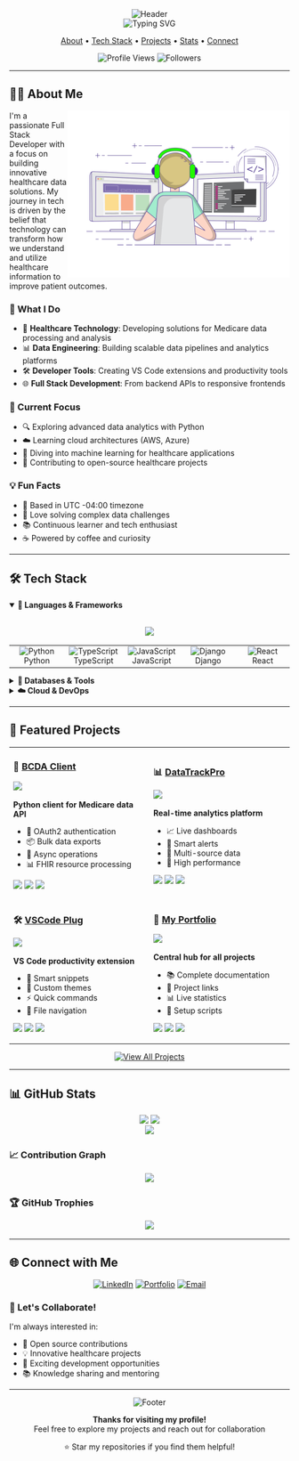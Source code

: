 <!-- Profile Header -->
<div align="center">
  <img src="https://capsule-render.vercel.app/api?type=waving&color=00BFFF&height=200&section=header&text=Carlos%20Pacheco&fontSize=80&fontAlignY=35&animation=twinkling&fontColor=ffffff&desc=Talented%20Data%20Engineer%20%7C%20Data%20Architecture%20•%20Cloud%20Platforms%20•%20ETL%20Modernization&descAlignY=55&descSize=18" alt="Header" />
</div>

<!-- Animated Introduction -->
<div align="center">
  <img src="https://readme-typing-svg.herokuapp.com?font=Fira+Code&pause=1000&color=00BFFF&center=true&vCenter=true&width=800&lines=Welcome+to+my+GitHub+Profile!;Building+Scalable+Data+Architecture;Cloud+Platforms+and+Big+Data+Solutions;ETL+Modernization+and+Technology+Integration" alt="Typing SVG" />
</div>

<!-- Quick Links -->
<p align="center">
  <a href="#about-me">About</a> •
  <a href="#tech-stack">Tech Stack</a> •
  <a href="#featured-projects">Projects</a> •
  <a href="#github-stats">Stats</a> •
  <a href="#connect">Connect</a>
</p>

<!-- Visitor Counter -->
<p align="center">
  <img src="https://komarev.com/ghpvc/?username=pachecocarlos27&label=Profile%20Views&color=00BFFF&style=for-the-badge" alt="Profile Views" />
  <img src="https://img.shields.io/github/followers/pachecocarlos27?label=Followers&style=for-the-badge&color=00BFFF" alt="Followers">
</p>

---

## 👨‍💻 About Me

<img align="right" alt="Coding" width="400" src="https://raw.githubusercontent.com/devSouvik/devSouvik/master/gif3.gif">

I'm a passionate Full Stack Developer with a focus on building innovative healthcare data solutions. My journey in tech is driven by the belief that technology can transform how we understand and utilize healthcare information to improve patient outcomes.

### 🎯 What I Do

- 🏥 **Healthcare Technology**: Developing solutions for Medicare data processing and analysis
- 📊 **Data Engineering**: Building scalable data pipelines and analytics platforms
- 🛠️ **Developer Tools**: Creating VS Code extensions and productivity tools
- 🌐 **Full Stack Development**: From backend APIs to responsive frontends

### 🌱 Current Focus

- 🔍 Exploring advanced data analytics with Python
- ☁️ Learning cloud architectures (AWS, Azure)
- 🤖 Diving into machine learning for healthcare applications
- 🚀 Contributing to open-source healthcare projects

### 💡 Fun Facts

- 📍 Based in UTC -04:00 timezone
- 🎯 Love solving complex data challenges
- 📚 Continuous learner and tech enthusiast
- ☕ Powered by coffee and curiosity

---

## 🛠️ Tech Stack

<details open>
<summary><b>🔧 Languages & Frameworks</b></summary>
<br>

<p align="center">
  <img src="https://skillicons.dev/icons?i=python,typescript,javascript,django,react,nodejs,fastapi&theme=dark" />
</p>

<table align="center">
<tr>
<td align="center" width="96">
  <img src="https://techstack-generator.vercel.app/python-icon.svg" alt="Python" width="65" height="65" />
  <br>Python
</td>
<td align="center" width="96">
  <img src="https://techstack-generator.vercel.app/ts-icon.svg" alt="TypeScript" width="65" height="65" />
  <br>TypeScript
</td>
<td align="center" width="96">
  <img src="https://techstack-generator.vercel.app/js-icon.svg" alt="JavaScript" width="65" height="65" />
  <br>JavaScript
</td>
<td align="center" width="96">
  <img src="https://techstack-generator.vercel.app/django-icon.svg" alt="Django" width="65" height="65" />
  <br>Django
</td>
<td align="center" width="96">
  <img src="https://techstack-generator.vercel.app/react-icon.svg" alt="React" width="65" height="65" />
  <br>React
</td>
</tr>
</table>
</details>

<details>
<summary><b>💾 Databases & Tools</b></summary>
<br>

<p align="center">
  <img src="https://skillicons.dev/icons?i=postgresql,mongodb,redis,docker,git,vscode,linux&theme=dark" />
</p>
</details>

<details>
<summary><b>☁️ Cloud & DevOps</b></summary>
<br>

<p align="center">
  <img src="https://skillicons.dev/icons?i=aws,azure,githubactions,nginx,kubernetes&theme=dark" />
</p>
</details>

---

## 🚀 Featured Projects

<table>
<tr>
<td width="50%">

### 🏥 [BCDA Client](https://github.com/pachecocarlos27/bcda-client)
<a href="https://github.com/pachecocarlos27/bcda-client">
  <img src="https://github-readme-stats.vercel.app/api/pin/?username=pachecocarlos27&repo=bcda-client&theme=tokyonight&hide_border=true" />
</a>

**Python client for Medicare data API**
- 🔐 OAuth2 authentication
- 📦 Bulk data exports
- 🚀 Async operations
- 📊 FHIR resource processing

<p>
  <img src="https://img.shields.io/badge/Python-3776AB?style=flat&logo=python&logoColor=white" />
  <img src="https://img.shields.io/badge/Healthcare-FF6B6B?style=flat" />
  <img src="https://img.shields.io/badge/API-4FC08D?style=flat" />
</p>

</td>
<td width="50%">

### 📊 [DataTrackPro](https://github.com/pachecocarlos27/DataTrackPro)
<a href="https://github.com/pachecocarlos27/DataTrackPro">
  <img src="https://github-readme-stats.vercel.app/api/pin/?username=pachecocarlos27&repo=DataTrackPro&theme=tokyonight&hide_border=true" />
</a>

**Real-time analytics platform**
- 📈 Live dashboards
- 🔔 Smart alerts
- 📁 Multi-source data
- 🚀 High performance

<p>
  <img src="https://img.shields.io/badge/Python-3776AB?style=flat&logo=python&logoColor=white" />
  <img src="https://img.shields.io/badge/Django-092E20?style=flat&logo=django&logoColor=white" />
  <img src="https://img.shields.io/badge/PostgreSQL-4169E1?style=flat&logo=postgresql&logoColor=white" />
</p>

</td>
</tr>
<tr>
<td width="50%">

### 🛠️ [VSCode Plug](https://github.com/pachecocarlos27/vscode_plug)
<a href="https://github.com/pachecocarlos27/vscode_plug">
  <img src="https://github-readme-stats.vercel.app/api/pin/?username=pachecocarlos27&repo=vscode_plug&theme=tokyonight&hide_border=true" />
</a>

**VS Code productivity extension**
- 🚀 Smart snippets
- 🎨 Custom themes
- ⚡ Quick commands
- 📁 File navigation

<p>
  <img src="https://img.shields.io/badge/TypeScript-007ACC?style=flat&logo=typescript&logoColor=white" />
  <img src="https://img.shields.io/badge/VS%20Code-007ACC?style=flat&logo=visual-studio-code&logoColor=white" />
  <img src="https://img.shields.io/badge/Node.js-339933?style=flat&logo=node.js&logoColor=white" />
</p>

</td>
<td width="50%">

### 🎯 [My Portfolio](https://github.com/pachecocarlos27/my-portfolio)
<a href="https://github.com/pachecocarlos27/my-portfolio">
  <img src="https://github-readme-stats.vercel.app/api/pin/?username=pachecocarlos27&repo=my-portfolio&theme=tokyonight&hide_border=true" />
</a>

**Central hub for all projects**
- 📚 Complete documentation
- 🔗 Project links
- 📊 Live statistics
- 🚀 Setup scripts

<p>
  <img src="https://img.shields.io/badge/Markdown-000000?style=flat&logo=markdown&logoColor=white" />
  <img src="https://img.shields.io/badge/Documentation-2E9FFF?style=flat" />
  <img src="https://img.shields.io/badge/Portfolio-FF6B6B?style=flat" />
</p>

</td>
</tr>
</table>

<p align="center">
  <a href="https://github.com/pachecocarlos27?tab=repositories">
    <img src="https://img.shields.io/badge/View%20All%20Projects-2E9FFF?style=for-the-badge&logo=github&logoColor=white" alt="View All Projects" />
  </a>
</p>

---

## 📊 GitHub Stats

<div align="center">
  <img height="180em" src="https://github-readme-stats.vercel.app/api?username=pachecocarlos27&show_icons=true&theme=tokyonight&include_all_commits=true&count_private=true&hide_border=true"/>
  <img height="180em" src="https://github-readme-stats.vercel.app/api/top-langs/?username=pachecocarlos27&layout=compact&langs_count=8&theme=tokyonight&hide_border=true"/>
</div>

<div align="center">
  <img src="https://github-readme-streak-stats.herokuapp.com/?user=pachecocarlos27&theme=tokyonight&hide_border=true" />
</div>

### 📈 Contribution Graph

<div align="center">
  <img src="https://github-readme-activity-graph.vercel.app/graph?username=pachecocarlos27&theme=tokyo-night&hide_border=true&area=true" />
</div>

### 🏆 GitHub Trophies

<div align="center">
  <img src="https://github-profile-trophy.vercel.app/?username=pachecocarlos27&theme=tokyonight&no-frame=true&row=1&column=7" />
</div>

---

## 🌐 Connect with Me

<div align="center">
  
[![LinkedIn](https://img.shields.io/badge/LinkedIn-Carlos%20Pacheco-0077B5?style=for-the-badge&logo=linkedin&logoColor=white)](https://www.linkedin.com/in/pachecocarlos1988)
[![Portfolio](https://img.shields.io/badge/Portfolio-myonlineprofile.site-4285F4?style=for-the-badge&logo=google-chrome&logoColor=white)](http://myonlineprofile.site)
[![Email](https://img.shields.io/badge/Email-Contact%20Me-D14836?style=for-the-badge&logo=gmail&logoColor=white)](mailto:pachecocarlos2017@icloud.com)

</div>

### 💬 Let's Collaborate!

I'm always interested in:
- 🤝 Open source contributions
- 💡 Innovative healthcare projects
- 🚀 Exciting development opportunities
- 📚 Knowledge sharing and mentoring

---

<div align="center">
  <img src="https://capsule-render.vercel.app/api?type=waving&color=gradient&customColorList=2E9FFF,5B6EFF,8B7FFF&height=100&section=footer&animation=twinkling" alt="Footer" />
  
  <p>
    <strong>Thanks for visiting my profile!</strong><br>
    Feel free to explore my projects and reach out for collaboration
  </p>
  
  ⭐ Star my repositories if you find them helpful!
</div>
